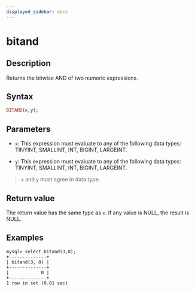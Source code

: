 ```yaml
---
displayed_sidebar: docs
---
```


# bitand

## Description

Returns the bitwise AND of two numeric expressions.

## Syntax

```Haskell
BITAND(x,y);
```

## Parameters

- `x`: This expression must evaluate to any of the following data types: TINYINT, SMALLINT, INT, BIGINT, LARGEINT.

- `y`: This expression must evaluate to any of the following data types: TINYINT, SMALLINT, INT, BIGINT, LARGEINT.

> `x` and `y` must agree in data type.

## Return value

The return value has the same type as `x`. If any value is NULL, the result is NULL.

## Examples

```Plain Text
mysql> select bitand(3,0);
+--------------+
| bitand(3, 0) |
+--------------+
|            0 |
+--------------+
1 row in set (0.01 sec)
```
